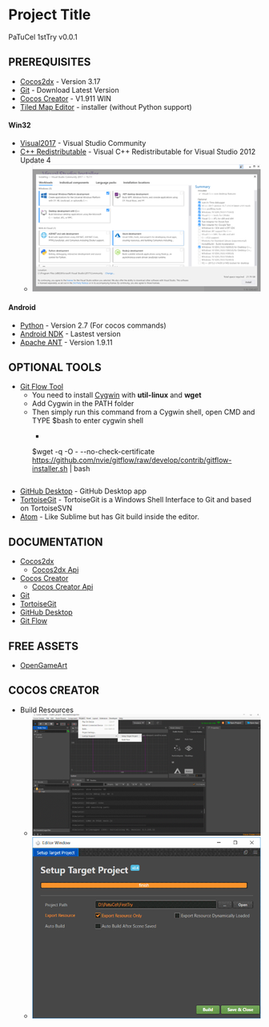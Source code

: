 # Project Title


PaTuCel 1stTry v0.0.1

## PREREQUISITES

* [Cocos2dx](http://www.cocos2d-x.org/download) - Version 3.17
* [Git](https://git-scm.com/) - Download Latest Version
* [Cocos Creator](http://www.cocos2d-x.org/creator) - V1.911 WIN
* [Tiled Map Editor](https://thorbjorn.itch.io/tiled) - installer (without Python support)

#### Win32
* [Visual2017](https://www.visualstudio.com/es/free-developer-offers/) - Visual Studio Community
* [C++ Redistributable](https://www.microsoft.com/en-us/download/details.aspx?id=30679#) - Visual C++ Redistributable for Visual Studio 2012 Update 4
	* ![alt text](https://github.com/PatuCel/FirstTry/blob/master/docs/Visual2017.png)

#### Android
* [Python](https://www.python.org/downloads/windows/) - Version 2.7 (For cocos commands)
* [Android NDK](https://developer.android.com/ndk/downloads/) - Lastest version
* [Apache ANT](https://ant.apache.org/bindownload.cgi) - Version 1.9.11

## OPTIONAL TOOLS

* [Git Flow Tool](https://github.com/nvie/gitflow/wiki/Windows)
	* You need to install [Cygwin](http://www.cygwin.com/) with **util-linux** and **wget**
	* Add Cygwin in the PATH folder 
	* Then simply run this command from a Cygwin shell, open CMD and TYPE $bash to enter cygwin shell
		* ```Bash
		$wget -q -O - --no-check-certificate https://github.com/nvie/gitflow/raw/develop/contrib/gitflow-installer.sh | bash
		```
* [GitHub Desktop](https://desktop.github.com/) - GitHub Desktop app
* [TortoiseGit](https://tortoisegit.org/) - TortoiseGit is a Windows Shell Interface to Git and based on TortoiseSVN
* [Atom](https://atom.io/) - Like Sublime but has Git build inside the editor.

## DOCUMENTATION

* [Cocos2dx](http://www.cocos2d-x.org/docs/cocos2d-x/en/index.html)
	* [Cocos2dx Api](http://www.cocos2d-x.org/docs/api-ref/cplusplus/v3x/)
* [Cocos Creator](http://cocos2d-x.org/docs/creator/manual/en/)
	* [Cocos Creator Api](http://www.cocos2d-x.org/docs/creator/api/en/)
* [Git](https://git-scm.com/doc)
* [TortoiseGit](https://tortoisegit.org/docs/tortoisegit/)
* [GitHub Desktop](https://help.github.com/desktop/)
* [Git Flow](https://github.com/nvie/gitflow/wiki)

## FREE ASSETS

* [OpenGameArt](https://opengameart.org/)

## COCOS CREATOR

* Build Resources
	* ![alt text](https://github.com/PatuCel/FirstTry/blob/Develop/docs/cocosCreatorSetup.png)
	* ![alt text](https://github.com/PatuCel/FirstTry/blob/Develop/docs/cocosCreatorBuild.png)